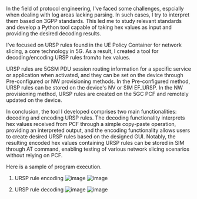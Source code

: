 In the field of protocol engineering, I've faced some challenges, espcially when dealing with log areas lacking parsing. In such cases, I try to interpret them based on 3GPP standards. This led me to study relevant standards and develop a Python tool capable of taking hex values as input and providing the desired decoding results.

I've focused on URSP rules found in the UE Policy Container for network slicing, a core technology in 5G. As a result, I created a tool for decoding/encoding URSP rules from/to hex values. 

URSP rules are 5GSM PDU session routing information for a specific service or application when activated, and they can be set on the device through Pre-configured or NW provisioning methods. In the Pre-configured method, URSP rules can be stored on the device's NV or SIM EF_URSP. In the NW provisioning method, URSP rules are created on the 5GC PCF and remotely updated on the device.

In conclusion, the tool I developed comprises two main functionalities: decoding and encoding URSP rules. The decoding functionality interprets hex values received from PCF through a simple copy-paste operation, providing an interpreted output, and the encoding functionality allows users to create desired URSP rules based on the designed GUI. Notably, the resulting encoded hex values containing URSP rules can be stored in SIM through AT command, enabling testing of various network slicing scenarios without relying on PCF.

Here is a sample of program execution.

1. URSP rule encoding
![image](https://github.com/joostone-ahn/URSP_Analyzer/assets/98713651/dcd783df-dfe5-4303-b45f-62feab5b7b85)
![image](https://github.com/joostone-ahn/URSP_Analyzer/assets/98713651/ba3b1162-8404-4d0a-9bac-5060dea8ba76)


2. URSP rule decoding
![image](https://github.com/joostone-ahn/URSP_Analyzer/assets/98713651/94341c95-5545-4749-858d-dd41411878a2)
![image](https://github.com/joostone-ahn/URSP_Analyzer/assets/98713651/fa0a8ea3-11c2-45c1-862e-de2a83d8186f)
